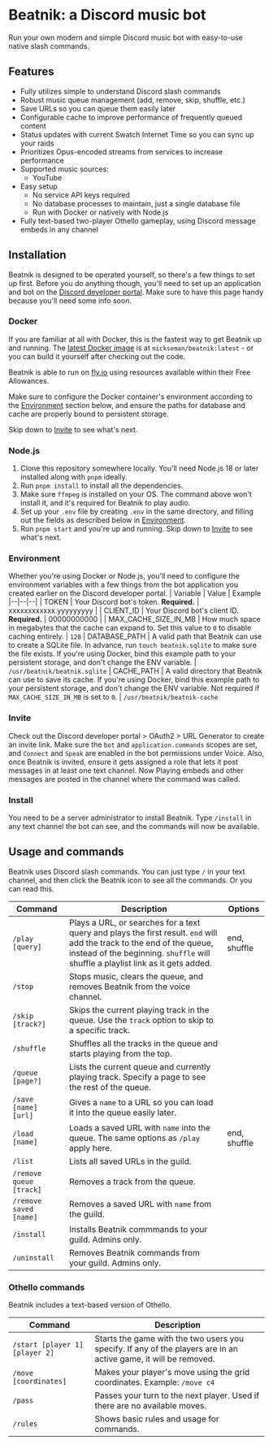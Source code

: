 # Beatnik: a Discord music bot

Run your own modern and simple Discord music bot with easy-to-use native slash commands.

## Features
- Fully utilizes simple to understand Discord slash commands
- Robust music queue management (add, remove, skip, shuffle, etc.)
- Save URLs so you can queue them easily later
- Configurable cache to improve performance of frequently queued content
- Status updates with current Swatch Internet Time so you can sync up your raids
- Prioritizes Opus-encoded streams from services to increase performance
- Supported music sources:
	- YouTube
- Easy setup
	- No service API keys required
	- No database processes to maintain, just a single database file
	- Run with Docker or natively with Node.js
- Fully text-based two-player Othello gameplay, using Discord message embeds in any channel

## Installation
Beatnik is designed to be operated yourself, so there's a few things to set up first. Before you do anything though, you'll need to set up an application and bot on the [Discord developer portal](https://discord.com/developers/applications).  Make sure to have this page handy because you'll need some info soon.

### Docker
If you are familiar at all with Docker, this is the fastest way to get Beatnik up and running. The [latest Docker image](https://hub.docker.com/r/nickseman/beatnik) is at `nickseman/beatnik:latest` - or you can build it yourself after checking out the code.

Beatnik is able to run on [fly.io](https://fly.io/docs/about/pricing/#free-allowances) using resources available within their Free Allowances.

Make sure to configure the Docker container's environment according to the [Environment](#Environment) section below, and ensure the paths for database and cache are properly bound to persistent storage.

Skip down to [Invite](#Invite) to see what's next.

### Node.js
1. Clone this repository somewhere locally. You'll need Node.js 18 or later installed along with `pnpm` ideally.
2. Run `pnpm install` to install all the dependencies.
3. Make sure ``ffmpeg`` is installed on your OS. The command above won't install it, and it's required for Beatnik to play audio.
4. Set up your `.env` file by creating `.env` in the same directory, and filling out the fields as described below in [Environment](#Environment).
5. Run `pnpm start` and you're up and running. Skip down to [Invite](#Invite) to see what's next.

### Environment
Whether you're using Docker or Node.js, you'll need to configure the environment variables with a few things from the bot application you created earlier on the Discord developer portal.
| Variable | Value | Example
|--|--|--|
| TOKEN | Your Discord bot's token. **Required.** | xxxxxxxxxxxx.yyyyyyyyy | 
| CLIENT_ID | Your Discord bot's client ID. **Required.** | 00000000000 |
| MAX_CACHE_SIZE_IN_MB | How much space in megabytes that the cache can expand to. Set this value to `0` to disable caching entirely. | `128`
| DATABASE_PATH | A valid path that Beatnik can use to create a SQLite file. In advance, run `touch beatnik.sqlite` to make sure the file exists. If you're using Docker, bind this example path to your persistent storage, and don't change the ENV variable. | `/usr/beatnik/beatnik.sqlite`
| CACHE_PATH | A valid directory that Beatnik can use to save its cache. If you're using Docker, bind this example path to your persistent storage, and don't change the ENV variable. Not required if `MAX_CACHE_SIZE_IN_MB` is set to `0`. | `/usr/beatnik/beatnik-cache`

### Invite
Check out the Discord developer portal > OAuth2 > URL Generator to create an invite link. Make sure the `bot` and `application.commands` scopes are set, and `Connect` and `Speak` are enabled in the bot permissions under Voice. Also, once Beatnik is invited, ensure it gets assigned a role that lets it post messages in at least one text channel. Now Playing embeds and other messages are posted in the channel where the command was called.

### Install
You need to be a server administrator to install Beatnik. Type `/install` in any text channel the bot can see, and the commands will now be available.

## Usage and commands

Beatnik uses Discord slash commands. You can just type `/` in your text channel, and then click the Beatnik icon to see all the commands. Or you can read this.

|Command| Description | Options |
|--|--|--|
| `/play [query]` | Plays a URL, or searches for a text query and plays the first result. `end` will add the track to the end of the queue, instead of the beginning. `shuffle` will shuffle a playlist link as it gets added. | end, shuffle
| `/stop`  | Stops music, clears the queue, and removes Beatnik from the voice channel.  |  |
| `/skip [track?]`  | Skips the current playing track in the queue. Use the `track` option to skip to a specific track. | |
| `/shuffle` | Shuffles all the tracks in the queue and starts playing from the top. | |
| `/queue [page?]` | Lists the current queue and currently playing track. Specify a page to see the rest of the queue. | |
| `/save [name] [url]` | Gives a `name` to a URL so you can load it into the queue easily later. | |
| `/load [name]` | Loads a saved URL with `name` into the queue. The same options as `/play` apply here. | end, shuffle
| `/list` | Lists all saved URLs in the guild. | |
| `/remove queue [track]` | Removes a track from the queue. | |
| `/remove saved [name]` | Removes a saved URL with `name` from the guild. | |
| `/install` | Installs Beatnik commmands to your guild. Admins only. |
| `/uninstall` | Removes Beatnik commands from your guild. Admins only. |

### Othello commands
Beatnik includes a text-based version of Othello.

| Command | Description |
| -- | -- |
| `/start [player 1] [player 2]` | Starts the game with the two users you specify. If any of the players are in an active game, it will be removed. |
| `/move [coordinates]`| Makes your player's move using the grid coordinates. Example: `/move c4` |
| `/pass` | Passes your turn to the next player. Used if there are no available moves. |
| `/rules` | Shows basic rules and usage for commands. |
 

